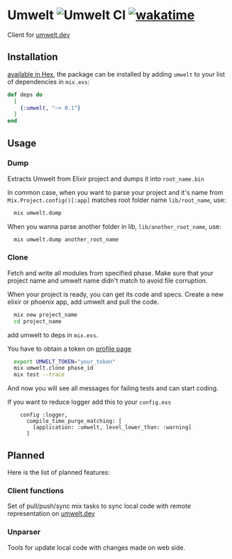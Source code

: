# Umwelt ![Umwelt CI](https://github.com/sovetnik/umwelt/actions/workflows/elixir.yml/badge.svg?event=push) [![wakatime](https://wakatime.com/badge/user/7542de1a-027f-4ed7-bc4b-c31d4cf9aa2a/project/018c9f92-bb93-4303-816f-bc0799a61194.svg)](https://wakatime.com/badge/user/7542de1a-027f-4ed7-bc4b-c31d4cf9aa2a/project/018c9f92-bb93-4303-816f-bc0799a61194)
Client for [umwelt.dev](https://umwelt.dev)

## Installation

[available in Hex](https://hex.pm/packages/umwelt), the package can be installed
by adding `umwelt` to your list of dependencies in `mix.exs`:

```elixir
def deps do
  [
    {:umwelt, "~> 0.1"}
  ]
end
```

## Usage

### Dump

Extracts Umwelt from Elixir project and dumps it into `root_name.bin`

In common case, when you want to parse your project and it's name from `Mix.Project.config()[:app]` matches root folder name `lib/root_name`, use:
```bash
  mix umwelt.dump
```

When you wanna parse another folder in lib, `lib/another_root_name`, use:
```bash
  mix umwelt.dump another_root_name
```

### Clone

Fetch and write all modules from specified phase.
Make sure that your project name and umwelt name didn't match to avoid file corruption.

When your project is ready, you can get its code and specs.
Create a new elixir or phoenix app, add umwelt and pull the code.
```bash
  mix new project_name
  cd project_name
```
add umwelt to deps in `mix.exs`.

You have to obtain a token on [profile page](https://umwelt.dev/auth/profile) 
```bash
  export UMWELT_TOKEN="your_token"
  mix umwelt.clone phase_id
  mix test --trace
```
And now you will see all messages for failing tests and can start coding.

If you want to reduce logger add this to your `config.exs`
```
    config :logger,
      compile_time_purge_matching: [
        [application: :umwelt, level_lower_than: :warning]
      ]
```

## Planned
Here is the list of planned features:

### Client functions
Set of pull/push/sync mix tasks to sync local code with remote representation on [umwelt.dev](https://umwelt.dev)

### Unparser
Tools for update local code with changes made on web side.
